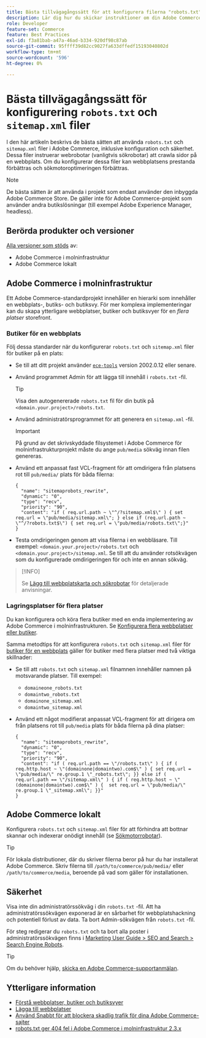 ```yaml
---
title: Bästa tillvägagångssätt för att konfigurera filerna "robots.txt" och "sitemap.xml"
description: Lär dig hur du skickar instruktioner om din Adobe Commerce webbplats till webbcrawler.
role: Developer
feature-set: Commerce
feature: Best Practices
exl-id: f3a81bab-a47a-46ad-b334-920df98c87ab
source-git-commit: 95ffff39d82cc9027fa633dffedf15193040802d
workflow-type: tm+mt
source-wordcount: '596'
ht-degree: 0%

---
```


# Bästa tillvägagångssätt för konfigurering `robots.txt` och `sitemap.xml` filer

I den här artikeln beskrivs de bästa sätten att använda `robots.txt` och `sitemap.xml` filer i Adobe Commerce, inklusive konfiguration och säkerhet. Dessa filer instruerar webrobotar (vanligtvis sökrobotar) att crawla sidor på en webbplats. Om du konfigurerar dessa filer kan webbplatsens prestanda förbättras och sökmotoroptimeringen förbättras.

>[!NOTE]
>
>De bästa sätten är att använda i projekt som endast använder den inbyggda Adobe Commerce Store. De gäller inte för Adobe Commerce-projekt som använder andra butikslösningar (till exempel Adobe Experience Manager, headless).

## Berörda produkter och versioner

[Alla versioner som stöds](../../../release/versions.md) av:

- Adobe Commerce i molninfrastruktur
- Adobe Commerce lokalt

## Adobe Commerce i molninfrastruktur

Ett Adobe Commerce-standardprojekt innehåller en hierarki som innehåller en webbplats-, butiks- och butiksvy. För mer komplexa implementeringar kan du skapa ytterligare webbplatser, butiker och butiksvyer för en _flera platser_ storefront.

### Butiker för en webbplats

Följ dessa standarder när du konfigurerar `robots.txt` och `sitemap.xml` filer för butiker på en plats:

- Se till att ditt projekt använder [`ece-tools`](https://devdocs.magento.com/cloud/release-notes/ece-release-notes.html) version 2002.0.12 eller senare.
- Använd programmet Admin för att lägga till innehåll i `robots.txt` -fil.

   >[!TIP]
   >
   >Visa den autogenererade `robots.txt` fil för din butik på `<domain.your.project>/robots.txt`.

- Använd administratörsprogrammet för att generera en `sitemap.xml` -fil.

   >[!IMPORTANT]
   >
   >På grund av det skrivskyddade filsystemet i Adobe Commerce för molninfrastrukturprojekt måste du ange `pub/media` sökväg innan filen genereras.

- Använd ett anpassat fast VCL-fragment för att omdirigera från platsens rot till `pub/media/` plats för båda filerna:

   ```vcl
   {
     "name": "sitemaprobots_rewrite",
     "dynamic": "0",
     "type": "recv",
     "priority": "90",
     "content": "if ( req.url.path ~ \"^/?sitemap.xml$\" ) { set req.url = \"pub/media/sitemap.xml\"; } else if (req.url.path ~ \"^/?robots.txt$\") { set req.url = \"pub/media/robots.txt\";}"
   }
   ```

- Testa omdirigeringen genom att visa filerna i en webbläsare. Till exempel: `<domain.your.project>/robots.txt` och `<domain.your.project>/sitemap.xml`. Se till att du använder rotsökvägen som du konfigurerade omdirigeringen för och inte en annan sökväg.

>[!INFO]
>
>Se [Lägg till webbplatskarta och sökrobotar](https://devdocs.magento.com/cloud/trouble/robots-sitemap.html) för detaljerade anvisningar.


### Lagringsplatser för flera platser

Du kan konfigurera och köra flera butiker med en enda implementering av Adobe Commerce i molninfrastrukturen. Se [Konfigurera flera webbplatser eller butiker](https://devdocs.magento.com/cloud/project/project-multi-sites.html).

Samma metodtips för att konfigurera `robots.txt` och `sitemap.xml` filer för [butiker för en webbplats](#single-site-storefronts) gäller för butiker med flera platser med två viktiga skillnader:

- Se till att `robots.txt` och `sitemap.xml` filnamnen innehåller namnen på motsvarande platser. Till exempel:
   - `domaineone_robots.txt`
   - `domaintwo_robots.txt`
   - `domainone_sitemap.xml`
   - `domaintwo_sitemap.xml`

- Använd ett något modifierat anpassat VCL-fragment för att dirigera om från platsens rot till `pub/media` plats för båda filerna på dina platser:

   ```vcl
   {
     "name": "sitemaprobots_rewrite",
     "dynamic": "0",
     "type": "recv",
     "priority": "90",
     "content": "if ( req.url.path == \"/robots.txt\" ) { if ( req.http.host ~ \"(domainone|domaintwo).com$\" ) { set req.url = \"pub/media/\" re.group.1 \"_robots.txt\"; }} else if ( req.url.path == \"/sitemap.xml\" ) { if ( req.http.host ~ \"(domainone|domaintwo).com$\" ) {  set req.url = \"pub/media/\" re.group.1 \"_sitemap.xml\"; }}"
   }
   ```

## Adobe Commerce lokalt

Konfigurera `robots.txt` och `sitemap.xml` filer för att förhindra att bottnar skannar och indexerar onödigt innehåll (se [Sökmotorrobotar](https://experienceleague.adobe.com/docs/commerce-admin/marketing/seo/seo-overview.html#search-engine-robots)).

>[!TIP]
>
>För lokala distributioner, där du skriver filerna beror på hur du har installerat Adobe Commerce. Skriv filerna till `/path/to/commerce/pub/media/` eller `/path/to/commerce/media`, beroende på vad som gäller för installationen.

## Säkerhet

Visa inte din administratörssökväg i din `robots.txt` -fil. Att ha administratörssökvägen exponerad är en sårbarhet för webbplatshackning och potentiell förlust av data. Ta bort Admin-sökvägen från `robots.txt` -fil.

För steg redigerar du `robots.txt` och ta bort alla poster i administratörssökvägen finns i [Marketing User Guide > SEO and Search > Search Engine Robots](https://experienceleague.adobe.com/docs/commerce-admin/marketing/seo/seo-overview.html#search-engine-robots).

>[!TIP]
>
>Om du behöver hjälp, [skicka en Adobe Commerce-supportanmälan](https://experienceleague.adobe.com/docs/commerce-knowledge-base/kb/help-center-guide/magento-help-center-user-guide.html#submit-ticket).

## Ytterligare information

- [Förstå webbplatser, butiker och butiksvyer](https://devdocs.magento.com/cloud/configure/configure-best-practices.html#sites)
- [Lägga till webbplatser](https://docs.magento.com/user-guide/stores/stores-all-create-website.html)
- [Använd Snabbt för att blockera skadlig trafik för dina Adobe Commerce-sajter](https://devdocs.magento.com/cloud/cdn/fastly-vcl-blocking.html)
- [robots.txt ger 404 fel i Adobe Commerce i molninfrastruktur 2.3.x](https://experienceleague.adobe.com/docs/commerce-knowledge-base/kb/troubleshooting/miscellaneous/robots.txt-gives-404-error-magento-commerce-cloud-2.3.x.html)
